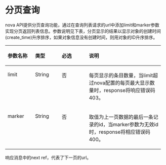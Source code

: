 # 分页查询<a name="ZH-CN_TOPIC_0065827312"></a>

nova API提供分页查询功能，通过在查询列表请求的url中添加limit和marker参数实现分页返回列表信息。参数说明见下表，分页显示的结果以显示对象的创建时间\(create\_time\)升序排序，如果对象信息没有创建时间，则用对象的ID升序排序。

<a name="zh-cn_topic_0057973152_table48489540"></a>
<table><thead align="left"><tr id="zh-cn_topic_0057973152_row22835571"><th class="cellrowborder" valign="top" width="17.669999999999998%" id="mcps1.1.5.1.1"><p id="zh-cn_topic_0057973152_p37741982"><a name="zh-cn_topic_0057973152_p37741982"></a><a name="zh-cn_topic_0057973152_p37741982"></a>参数名称</p>
</th>
<th class="cellrowborder" valign="top" width="17.11%" id="mcps1.1.5.1.2"><p id="zh-cn_topic_0057973152_p37201714"><a name="zh-cn_topic_0057973152_p37201714"></a><a name="zh-cn_topic_0057973152_p37201714"></a>类型</p>
</th>
<th class="cellrowborder" valign="top" width="17.48%" id="mcps1.1.5.1.3"><p id="zh-cn_topic_0057973152_p60548821"><a name="zh-cn_topic_0057973152_p60548821"></a><a name="zh-cn_topic_0057973152_p60548821"></a>必选</p>
</th>
<th class="cellrowborder" valign="top" width="47.74%" id="mcps1.1.5.1.4"><p id="zh-cn_topic_0057973152_p5507506"><a name="zh-cn_topic_0057973152_p5507506"></a><a name="zh-cn_topic_0057973152_p5507506"></a>说明</p>
</th>
</tr>
</thead>
<tbody><tr id="zh-cn_topic_0057973152_row43454831"><td class="cellrowborder" valign="top" width="17.669999999999998%" headers="mcps1.1.5.1.1 "><p id="zh-cn_topic_0057973152_p30180404"><a name="zh-cn_topic_0057973152_p30180404"></a><a name="zh-cn_topic_0057973152_p30180404"></a>limit</p>
</td>
<td class="cellrowborder" valign="top" width="17.11%" headers="mcps1.1.5.1.2 "><p id="zh-cn_topic_0057973152_p28693674"><a name="zh-cn_topic_0057973152_p28693674"></a><a name="zh-cn_topic_0057973152_p28693674"></a>String</p>
</td>
<td class="cellrowborder" valign="top" width="17.48%" headers="mcps1.1.5.1.3 "><p id="zh-cn_topic_0057973152_p42486264"><a name="zh-cn_topic_0057973152_p42486264"></a><a name="zh-cn_topic_0057973152_p42486264"></a>否</p>
</td>
<td class="cellrowborder" valign="top" width="47.74%" headers="mcps1.1.5.1.4 "><p id="zh-cn_topic_0057973152_p18835399"><a name="zh-cn_topic_0057973152_p18835399"></a><a name="zh-cn_topic_0057973152_p18835399"></a>每页显示的条目数量，当limit超过nova配置的每页最大显示数量时，response将响应错误码403。</p>
</td>
</tr>
<tr id="zh-cn_topic_0057973152_row35300871"><td class="cellrowborder" valign="top" width="17.669999999999998%" headers="mcps1.1.5.1.1 "><p id="zh-cn_topic_0057973152_p40798265"><a name="zh-cn_topic_0057973152_p40798265"></a><a name="zh-cn_topic_0057973152_p40798265"></a>marker</p>
</td>
<td class="cellrowborder" valign="top" width="17.11%" headers="mcps1.1.5.1.2 "><p id="zh-cn_topic_0057973152_p16325184"><a name="zh-cn_topic_0057973152_p16325184"></a><a name="zh-cn_topic_0057973152_p16325184"></a>String</p>
</td>
<td class="cellrowborder" valign="top" width="17.48%" headers="mcps1.1.5.1.3 "><p id="zh-cn_topic_0057973152_p47271556"><a name="zh-cn_topic_0057973152_p47271556"></a><a name="zh-cn_topic_0057973152_p47271556"></a>否</p>
</td>
<td class="cellrowborder" valign="top" width="47.74%" headers="mcps1.1.5.1.4 "><p id="zh-cn_topic_0057973152_p3790828"><a name="zh-cn_topic_0057973152_p3790828"></a><a name="zh-cn_topic_0057973152_p3790828"></a>取值为上一页数据的最后一条记录的id，当marker参数为无效id时，response将相应错误码400。</p>
</td>
</tr>
</tbody>
</table>

响应消息中的next ref，代表了下一页的url。

